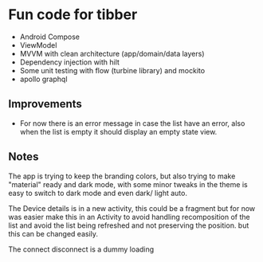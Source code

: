 # Fun code for tibber

- Android Compose
- ViewModel
- MVVM with clean architecture (app/domain/data layers)
- Dependency injection with hilt
- Some unit testing with flow (turbine library) and mockito
- apollo graphql

## Improvements
*  For now there is an error message in case the list have an error, also when the list is empty it should display an empty state view.

## Notes
The app is trying to keep the branding colors, but also trying to make "material" ready and dark mode, with some minor tweaks in the theme is easy to switch to dark mode and even dark/ light auto.

The Device details is in a new activity, this could be a fragment but for now was easier make this in an Activity to avoid handling recomposition of the list and avoid the list being refreshed and not preserving the position.  but this can be changed easily.

The connect disconnect is a dummy loading

